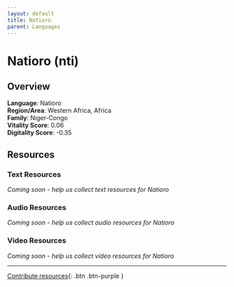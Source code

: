```yaml
---
layout: default
title: Natioro
parent: Languages
---
```


# Natioro (nti)

## Overview

**Language**: Natioro  
**Region/Area**: Western Africa, Africa  
**Family**: Niger-Congo  
**Vitality Score**: 0.06  
**Digitality Score**: -0.35  

## Resources

### Text Resources
*Coming soon - help us collect text resources for Natioro*

### Audio Resources
*Coming soon - help us collect audio resources for Natioro*

### Video Resources
*Coming soon - help us collect video resources for Natioro*

---

[Contribute resources](https://fairtrain.github.io/){: .btn .btn-purple }
